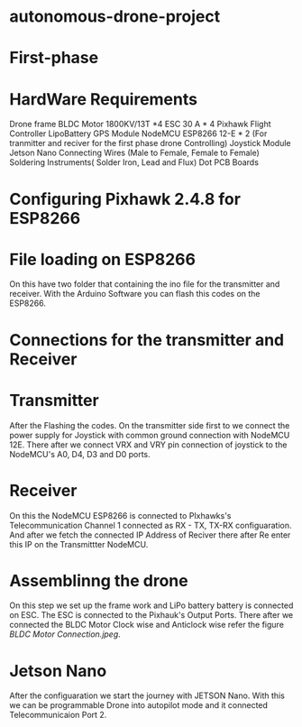 # autonomous-drone-project

# First-phase

# HardWare Requirements 
Drone frame
BLDC Motor 1800KV/13T *4
ESC 30 A * 4
Pixhawk Flight Controller
LipoBattery
GPS Module
NodeMCU ESP8266 12-E *  2 (For tranmitter and reciver for the first phase drone Controlling)
Joystick Module
Jetson Nano
Connecting Wires (Male to Female, Female to Female)
Soldering Instruments( Solder Iron, Lead and Flux)
Dot PCB Boards

# Configuring Pixhawk 2.4.8 for ESP8266
# File loading on ESP8266
On this have two folder that containing the ino file for the transmitter and receiver. With the Arduino Software you can flash this codes on the ESP8266.

# Connections for the transmitter and Receiver
# Transmitter
After the Flashing the codes. On the transmitter side first to we connect the power supply for Joystick with common ground connection with NodeMCU 12E. There after we connect VRX and VRY pin connection of joystick to the NodeMCU's A0, D4, D3 and D0 ports.

# Receiver
On this the NodeMCU ESP8266 is connected to PIxhawks's Telecommunication Channel 1 connected as RX - TX, TX-RX configuaration. And after we fetch the connected IP Address of Reciver there after Re enter this IP on the Transmittter NodeMCU.

# Assemblinng the drone 
On this step we set up the frame work and LiPo battery battery is connected on ESC. The ESC is connected to the Pixhauk's Output Ports. There after we connected the BLDC Motor Clock wise and Anticlock wise refer the figure  *BLDC Motor Connection.jpeg*. 

# Jetson Nano
After the configuaration we start the journey with JETSON Nano. With this we can be programmable Drone into autopilot mode and it connected Telecommunicaion Port 2.
